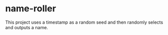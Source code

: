 # name-roller
This project uses a timestamp as a random seed and then randomly selects and outputs a name.

